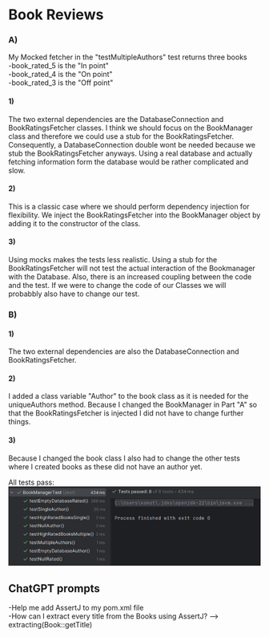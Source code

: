 # Book Reviews

### A)
My Mocked fetcher in the "testMultipleAuthors" test returns three books \
-book_rated_5 is the "In point" \
-book_rated_4 is the "On point" \
-book_rated_3 is the "Off point"

#### 1)
The two external dependencies are the DatabaseConnection and BookRatingsFetcher classes.
I think we should focus on the BookManager class and therefore we could use a stub for the BookRatingsFetcher.
Consequently, a DatabaseConnection double wont be needed because we stub the BookRatingsFetcher anyways.
Using a real database and actually fetching information form the database would be rather complicated and slow.
#### 2)
This is a classic case where we should perform dependency injection for flexibility. We inject the BookRatingsFetcher 
into the BookManager object by adding it to the constructor of the class.
#### 3)
Using mocks makes the tests less realistic. Using a stub for the BookRatingsFetcher will not test the actual interaction
of the Bookmanager with the Database. Also, there is an increased coupling between the code and the test. If we were to 
change the code of our Classes we will probabbly also have to change our test.


### B)
#### 1)
The two external dependencies are also the DatabaseConnection and BookRatingsFetcher.
#### 2)
I added a class variable "Author" to the book class as it is needed for the uniqueAuthors method.
Because I changed the BookManager in Part "A" so that the BookRatingsFetcher is injected I did not have to change further things.
#### 3)
Because I changed the book class I also had to change the other tests where I created books as these did not have
an author yet.

All tests pass:
![img.png](img.png)

## ChatGPT prompts
-Help me add AssertJ to my pom.xml file \
-How can I extract every title from the Books using AssertJ? --> extracting(Book::getTitle)